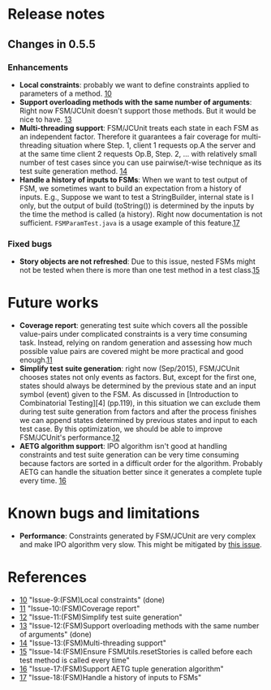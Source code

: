 # Release notes
## Changes in 0.5.5
### Enhancements
* **Local constraints**: probably we want to define constraints applied to parameters 
  of a method. [10]
* **Support overloading methods with the same number of arguments**: Right now FSM/JCUnit
 doesn't support those methods. But it would be nice to have. [13]
* **Multi-threading support**: FSM/JCUnit treats each state in each FSM as an independent
 factor. Therefore it guarantees a fair coverage for multi-threading situation where
 Step. 1, client 1 requests op.A the server and at the same time client 2 requests Op.B,
 Step. 2, ...
 with relatively small number of test cases since you can use pairwise/t-wise technique
 as its test suite generation method. [14]
* **Handle a history of inputs to FSMs**: When we want to test output of FSM, we 
 sometimes want to build an expectation from a history of inputs.
 E.g., Suppose we want to test a StringBuilder, internal state is I only, but the output 
 of build (toString()) is determined by the inputs by the time the method is called (a history).
 Right now documentation is not sufficient. ```FSMParamTest.java``` is a usage example
 of this feature.[17]   

### Fixed bugs
* **Story objects are not refreshed**: Due to this issue, nested FSMs might not be 
  tested when there is more than one test method in a test class.[15]

# Future works
* **Coverage report**: generating test suite which covers all the possible value-pairs
  under complicated constraints is a very time consuming task. Instead, relying on
  random generation and assessing how much possible value pairs are covered might be
  more practical and good enough.[11]
* **Simplify test suite generation**: right now (Sep/2015), FSM/JCUnit chooses states
 not only events as factors. But, except for the first one, states should always be 
 determined by the previous state and an input symbol (event) given to the FSM.
 As discussed in [Introduction to Combinatorial Testing][4] (pp.119), in this situation
 we can exclude them during test suite generation from factors and after the process
 finishes we can append states determined by previous states and input to each test 
 case. By this optimization, we should be able to improve FSM/JCUnit's performance.[12]
* **AETG algorithm support**: IPO algorithm isn't good at handling constraints and
 test suite generation can be very time consuming because factors are sorted in 
 a difficult order for the algorithm. Probably AETG can handle the situation better 
 since it generates a complete tuple every time. [16]

# Known bugs and limitations
* **Performance**: Constraints generated by FSM/JCUnit are very complex and make
 IPO algorithm very slow. This might be mitigated by [this issue][16].

# References
* [10] "Issue-9:(FSM)Local constraints" (done)
* [11] "Issue-10:(FSM)Coverage report"
* [12] "Issue-11:(FSM)Simplify test suite generation" 
* [13] "Issue-12:(FSM)Support overloading methods with the same number of arguments" (done) 
* [14] "Issue-13:(FSM)Multi-threading support"
* [15] "Issue-14:(FSM)Ensure FSMUtils.resetStories is called before each test method is called every time"
* [16] "Issue-17:(FSM)Support AETG tuple generation algorithm"
* [17] "Issue-18:(FSM)Handle a history of inputs to FSMs" 

[10]: https://github.com/dakusui/jcunit/issues/9
[11]: https://github.com/dakusui/jcunit/issues/10
[12]: https://github.com/dakusui/jcunit/issues/11
[13]: https://github.com/dakusui/jcunit/issues/12
[14]: https://github.com/dakusui/jcunit/issues/13
[15]: https://github.com/dakusui/jcunit/issues/14
[16]: https://github.com/dakusui/jcunit/issues/17
[17]: https://github.com/dakusui/jcunit/issues/18